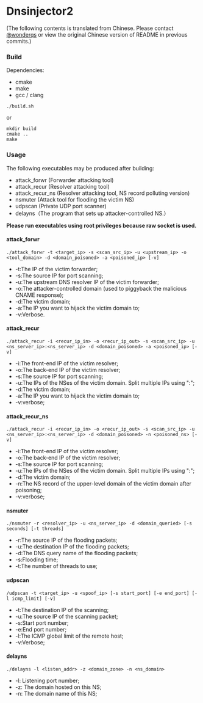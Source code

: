 # Dnsinjector2

(The following contents is translated from Chinese. Please contact [@wonderqs](https://github.com/wonderqs) or view the original Chinese version of README in previous commits.)

### Build

Dependencies:

- cmake
- make
- gcc / clang

````
./build.sh
````

or

````
mkdir build
cmake ..
make
````

### Usage

The following executables may be produced after building:

- attack_forwr (Forwarder attacking tool)
- attack_recur (Resolver attacking tool)
- attack_recur_ns (Resolver attacking tool, NS record polluting version)
- nsmuter (Attack tool for flooding the victim NS)
- udpscan (Private UDP port scanner)
- delayns（The program that sets up attacker-controlled NS.）

**Please run executables using root privileges because raw socket is used.**

#### attack_forwr

````
./attack_forwr -t <target_ip> -s <scan_src_ip> -u <upstream_ip> -o <tool_domain> -d <domain_poisoned> -a <poisoned_ip> [-v]
````

- -t:The IP of the victim forwarder;
- -s:The source IP for port scanning;
- -u:The upstream DNS resolver IP of the victim forwarder;
- -o:The attacker-controlled domain (used to piggyback the malicious CNAME response);
- -d:The victim domain;
- -a:The IP you want to hijack the victim domain to;
- -v:Verbose.


#### attack_recur

````
./attack_recur -i <recur_ip_in> -o <recur_ip_out> -s <scan_src_ip> -u <ns_server_ip>:<ns_server_ip> -d <domain_poisoned> -a <poisoned_ip> [-v]
````

- -i:The front-end IP of the victim resolver;
- -o:The back-end IP of the victim resolver;
- -s:The source IP for port scanning;
- -u:The IPs of the NSes of the victim domain. Split multiple IPs using ":";
- -d:The victim domain;
- -a:The IP you want to hijack the victim domain to;
- -v:verbose;

#### attack_recur_ns

````
./attack_recur -i <recur_ip_in> -o <recur_ip_out> -s <scan_src_ip> -u <ns_server_ip>:<ns_server_ip> -d <domain_poisoned> -n <poisoned_ns> [-v]
````

- -i:The front-end IP of the victim resolver;
- -o:The back-end IP of the victim resolver;
- -s:The source IP for port scanning;
- -u:The IPs of the NSes of the victim domain. Split multiple IPs using ":";
- -d:The victim domain;
- -n:The NS record of the upper-level domain of the victim domain after poisoning;
- -v:verbose;

#### nsmuter

````
./nsmuter -r <resolver_ip> -u <ns_server_ip> -d <domain_queried> [-s seconds] [-t threads]
````

- -r:The source IP of the flooding packets;
- -u:The destination IP of the flooding packets;
- -d:The DNS query name of the flooding packets;
- -s:Flooding time;
- -t:The number of threads to use;


#### udpscan

````
/udpscan -t <target_ip> -u <spoof_ip> [-s start_port] [-e end_port] [-l icmp_limit] [-v]
````

- -t:The destination IP of the scanning;
- -u:The source IP of the scanning packet;
- -s:Start port number;
- -e:End port number;
- -l:The ICMP global limit of the remote host;
- -v:Verbose;


#### delayns

````
./delayns -l <listen_addr> -z <domain_zone> -n <ns_domain>
````

- -l: Listening port number;
- -z: The domain hosted on this NS;
- -n: The domain name of this NS;
